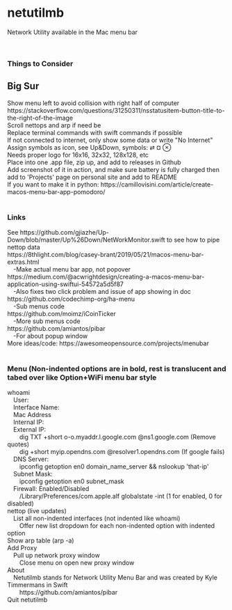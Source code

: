 # netutilmb
Network Utility available in the Mac menu bar

<br/>

### Things to Consider
## Big Sur
<div>Show menu left to avoid collision with right half of computer https://stackoverflow.com/questions/31250311/nsstatusitem-button-title-to-the-right-of-the-image</div>
<div>Scroll nettops and arp if need be</div>
<div>Replace terminal commands with swift commands if possible</div>
<div>If not connected to internet, only show some data or write "No Internet"</div>
<div>Assign symbols as icon, see Up&Down, symbols: ⇄ ¤ ⊗ </div>
<div>Needs proper logo for 16x16, 32x32, 128x128, etc</div>
<div>Place into one .app file, zip up, and add to releases in Github</div>
<div>Add screenshot of it in action, and make sure battery is fully charged then add to 'Projects' page on personal site and add to README</div>
<div>If you want to make it in python: https://camillovisini.com/article/create-macos-menu-bar-app-pomodoro/</div>

<br/>

### Links
<div>See https://github.com/gjiazhe/Up-Down/blob/master/Up%26Down/NetWorkMonitor.swift to see how to pipe nettop data</div>
<div>https://8thlight.com/blog/casey-brant/2019/05/21/macos-menu-bar-extras.html</div>
<div>&ensp;&ensp;-Make actual menu bar app, not popover</div>
<div>https://medium.com/@acwrightdesign/creating-a-macos-menu-bar-application-using-swiftui-54572a5d5f87</div>
<div>&ensp;&ensp;-Also fixes two click problem and issue of app showing in doc</div>
<div>https://github.com/codechimp-org/ha-menu</div>
<div>&ensp;&ensp;-Sub menus code</div>
<div>https://github.com/moimz/iCoinTicker</div>
<div>&ensp;&ensp;-More sub menus code</div>
<div>https://github.com/amiantos/pibar</div>
<div>&ensp;&ensp;-For about popup window</div>
<div>More ideas/code: https://awesomeopensource.com/projects/menubar</div>

<br/>

### Menu (Non-indented options are in bold, rest is translucent and tabed over like Option+WiFi menu bar style
<div>whoami</div>
<div>&ensp;&ensp;User: </div>
<div>&ensp;&ensp;Interface Name: </div>
<div>&ensp;&ensp;Mac Address</div>
<div>&ensp;&ensp;Internal IP: </div>
<div>&ensp;&ensp;External IP: </div>
<div>&ensp;&ensp;&ensp;&ensp;dig TXT +short o-o.myaddr.l.google.com @ns1.google.com    (Remove quotes)</div>
<div>&ensp;&ensp;&ensp;&ensp;dig +short myip.opendns.com @resolver1.opendns.com    (If google fails)</div>
<div>&ensp;&ensp;DNS Server: </div>
<div>&ensp;&ensp;&ensp;&ensp;ipconfig getoption en0 domain_name_server  && nslookup 'that-ip'</div>
<div>&ensp;&ensp;Subnet Mask: </div>
<div>&ensp;&ensp;&ensp;&ensp;ipconfig getoption en0 subnet_mask</div>
<div>&ensp;&ensp;Firewall: Enabled/Disabled</div>
<div>&ensp;&ensp;&ensp;&ensp;/Library/Preferences/com.apple.alf globalstate -int    (1 for enabled, 0 for disabled)</div>
<div>nettop (live updates)</div>
<div>&ensp;&ensp;List all non-indented interfaces (not indented like whoami)</div>
<div>&ensp;&ensp;&ensp;&ensp;Offer new list dropdown for each non-indented option with indented option</div>
<div>Show arp table (arp -a)</div>
<div>Add Proxy</div>
<div>&ensp;&ensp;Pull up network proxy window</div>
<div>&ensp;&ensp;&ensp;&ensp;Close menu on open new proxy window</div>
<div>About</div>
<div>&ensp;&ensp;Netutilmb stands for Network Utility Menu Bar and was created by Kyle Timmermans in Swift</div>
<div>&ensp;&ensp;&ensp;&ensp;https://github.com/amiantos/pibar</div>
<div>Quit netutilmb</div>
